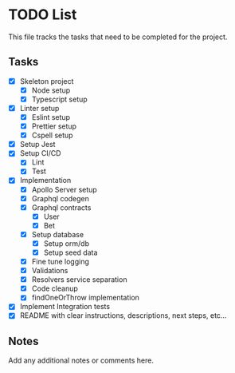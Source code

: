 # TODO List

This file tracks the tasks that need to be completed for the project.

## Tasks

-   [x] Skeleton project
    -   [x] Node setup
    -   [x] Typescript setup
-   [x] Linter setup
    -   [x] Eslint setup
    -   [x] Prettier setup
    -   [x] Cspell setup
-   [x] Setup Jest
-   [x] Setup CI/CD
    -   [x] Lint
    -   [x] Test
-   [x] Implementation
    -   [x] Apollo Server setup
    -   [x] Graphql codegen
    -   [x] Graphql contracts
        -   [x] User
        -   [x] Bet
    -   [x] Setup database
        -   [x] Setup orm/db
        -   [x] Setup seed data
    -   [x] Fine tune logging
    -   [x] Validations
    -   [x] Resolvers service separation
    -   [x] Code cleanup
    -   [x] findOneOrThrow implementation
-   [x] Implement Integration tests
-   [x] README with clear instructions, descriptions, next steps, etc...

## Notes

Add any additional notes or comments here.
